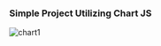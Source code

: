 ### Simple Project Utilizing Chart JS

![chart1](https://user-images.githubusercontent.com/77594597/174455175-a62b3aaf-1442-49d7-a19f-df9d1c5fe8c4.png)
